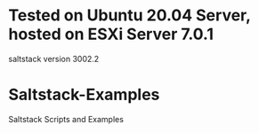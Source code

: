 # Tested on Ubuntu 20.04 Server, hosted on ESXi Server 7.0.1
saltstack version 3002.2

# Saltstack-Examples
Saltstack Scripts and Examples
